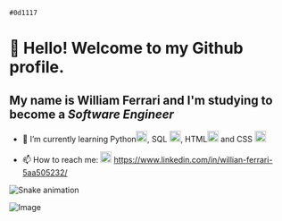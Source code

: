 `#0d1117`
# 👋 Hello! Welcome to my Github profile.
## My name is **W**illiam **F**errari and I'm studying to become a *Software Engineer*



- 🌱 I’m currently learning Python<img src="https://cdn.jsdelivr.net/gh/devicons/devicon/icons/python/python-original.svg" width="20" height="20"/>, SQL <img src="https://cdn.jsdelivr.net/gh/devicons/devicon/icons/mysql/mysql-original-wordmark.svg" width="20" height="20"/>, HTML<img src="https://cdn.jsdelivr.net/gh/devicons/devicon/icons/html5/html5-original.svg" width="20" height="20"/> and CSS <img src="https://cdn.jsdelivr.net/gh/devicons/devicon/icons/css3/css3-original-wordmark.svg" width="20" height="20"/>


- 📫 How to reach me: <img src="https://cdn.jsdelivr.net/gh/devicons/devicon/icons/linkedin/linkedin-original.svg" width="20" height="20"/> https://www.linkedin.com/in/willian-ferrari-5aa505232/

![Snake animation](https://github.com/wpferrari/wpferrari/blob/output/github-contribution-grid-snake.svg)

![Image](https://techcrunch.com/wp-content/uploads/2014/12/matrix.jpg?w=1390&crop=1)
